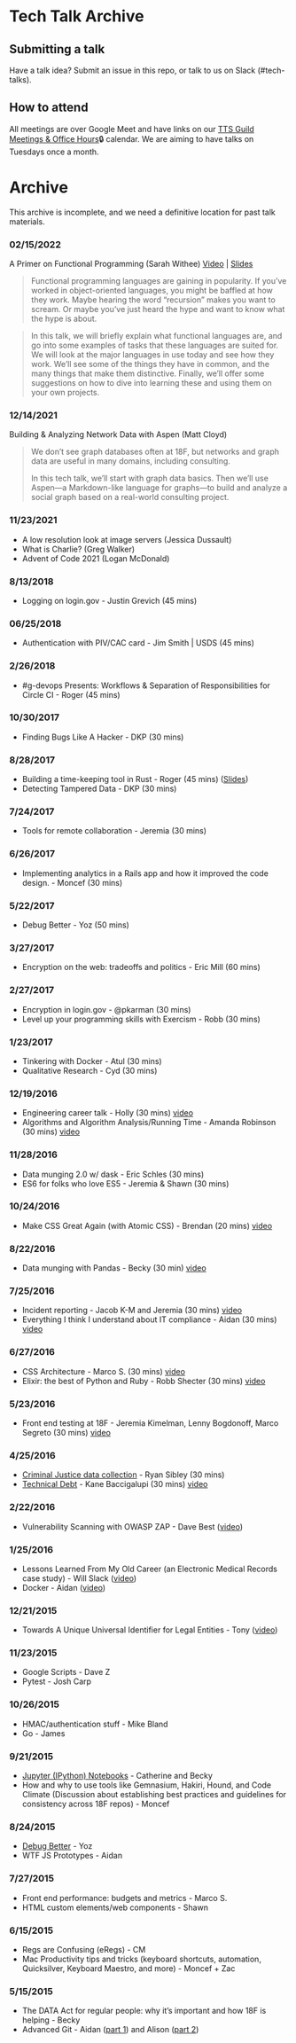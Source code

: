 # Tech Talk Archive

## Submitting a talk
Have a talk idea? Submit an issue in this repo, or talk to us on Slack (#tech-talks).

## How to attend
All meetings are over Google Meet and have links on our [TTS Guild Meetings & Office Hours](https://calendar.google.com/calendar/embed?src=gsa.gov_o1aqcv28k1f0nmca5bkch8los4%40group.calendar.google.com&ctz=America%2FNew_York)🔒 calendar. We are aiming to have talks on Tuesdays once a month.

# Archive

This archive is incomplete, and we need a definitive location for past talk materials.

### 02/15/2022

A Primer on Functional Programming (Sarah Withee)
[Video](https://drive.google.com/drive/folders/14PpQx2vLaC7qEZzBIlWLOAf85muHwcMa?usp=sharing) | [Slides](https://github.com/geekygirlsarah/talk-a_primer_on_functional_programming/raw/master/A%20Primer%20on%20Functional%20Programming.pdf)

>Functional programming languages are gaining in popularity. If you’ve worked in object-oriented languages, you might be baffled at how they work. Maybe hearing the word “recursion” makes you want to scream. Or maybe you’ve just heard the hype and want to know what the hype is about.

>In this talk, we will briefly explain what functional languages are, and go into some examples of tasks that these languages are suited for. We will look at the major languages in use today and see how they work. We’ll see some of the things they have in common, and the many things that make them distinctive. Finally, we’ll offer some suggestions on how to dive into learning these and using them on your own projects.


### 12/14/2021

Building & Analyzing Network Data with Aspen (Matt Cloyd)

>We don’t see graph databases often at 18F, but networks and graph data are useful in many domains, including consulting.
>
>In this tech talk, we’ll start with graph data basics. Then we’ll use Aspen—a Markdown-like language for graphs—to build and analyze a social graph based on a real-world consulting project.

### 11/23/2021

- A low resolution look at image servers (Jessica Dussault)
- What is Charlie? (Greg Walker)
- Advent of Code 2021 (Logan McDonald)

### 8/13/2018
- Logging on login.gov - Justin Grevich (45 mins)

### 06/25/2018
- Authentication with PIV/CAC card - Jim Smith | USDS (45 mins)

### 2/26/2018
- #g-devops Presents: Workflows & Separation of Responsibilities for Circle CI - Roger (45 mins)

### 10/30/2017
- Finding Bugs Like A Hacker - DKP (30 mins)

### 8/28/2017
- Building a time-keeping tool in Rust - Roger (45 mins) ([Slides](https://gist.github.com/rogeruiz/9db97307216a6f3ef31b7fc1e9ba1602))
- Detecting Tampered Data - DKP (30 mins)

### 7/24/2017
- Tools for remote collaboration - Jeremia (30 mins)

### 6/26/2017
- Implementing analytics in a Rails app and how it improved the code design. - Moncef (30 mins)

### 5/22/2017
- Debug Better - Yoz (50 mins)

### 3/27/2017
- Encryption on the web: tradeoffs and politics - Eric Mill (60 mins)

### 2/27/2017
* Encryption in login.gov - @pkarman (30 mins)
* Level up your programming skills with Exercism - Robb (30 mins)

### 1/23/2017
* Tinkering with Docker - Atul (30 mins)
* Qualitative Research - Cyd (30 mins)

### 12/19/2016
* Engineering career talk - Holly (30 mins) [video](https://youtu.be/QG-AtXszUS0)
* Algorithms and Algorithm Analysis/Running Time - Amanda Robinson (30 mins) [video](https://youtu.be/LKKAHFLO5dM)

### 11/28/2016
* Data munging 2.0 w/ dask - Eric Schles (30 mins)
* ES6 for folks who love ES5 - Jeremia & Shawn (30 mins)

### 10/24/2016
* Make CSS Great Again (with Atomic CSS) - Brendan (20 mins) [video](https://www.youtube.com/watch?v=fMyhHgr_3PY&feature=youtu.be)

### 8/22/2016
* Data munging with Pandas - Becky (30 min) [video](https://www.youtube.com/watch?v=gAWmTtqx-v8&feature=youtu.be)

### 7/25/2016
* Incident reporting - Jacob K-M and Jeremia (30 mins) [video](https://www.youtube.com/watch?v=OVIBTKS-5wY&list=PLd9b-GuOJ3nG5zDAg7exOHusZKVVrkhjO&index=2)
* Everything I think I understand about IT compliance - Aidan (30 mins) [video](https://www.youtube.com/watch?v=-Nc4GXPxpQg&list=PLd9b-GuOJ3nG5zDAg7exOHusZKVVrkhjO&index=1)

### 6/27/2016
* CSS Architecture - Marco S. (30 mins) [video](https://www.youtube.com/watch?v=vO3KtQYrEUA)
* Elixir: the best of Python and Ruby - Robb Shecter (30 mins) [video](https://www.youtube.com/watch?v=-zc_atejUzQ)

### 5/23/2016
* Front end testing at 18F - Jeremia Kimelman, Lenny Bogdonoff, Marco Segreto (30 mins) [video](https://www.youtube.com/watch?v=8_y3D5zS6DA)

### 4/25/2016
* [Criminal Justice data collection](https://docs.google.com/a/gsa.gov/presentation/d/1qyftJiZIDYxLH9cI4LZywEk4CknzQd36TJes9WiKezA/edit?usp=sharing) - Ryan Sibley (30 mins)
* [Technical Debt](https://docs.google.com/presentation/d/14CwxeL_qvMWwB7rZe_WHVfHXQNpwFzLixBVbdb9EBIw/edit#slide=id.p) - Kane Baccigalupi (30 mins) [video](https://www.youtube.com/watch?v=9TON4bkTJhs&feature=youtu.be)

### 2/22/2016
* Vulnerability Scanning with OWASP ZAP - Dave Best ([video](https://www.youtube.com/watch?v=2Dp7pAvKHaM))

### 1/25/2016
* Lessons Learned From My Old Career (an Electronic Medical Records case study) - Will Slack  ([video](https://youtu.be/_ZIWTchpek8))
* Docker - Aidan ([video](https://youtu.be/_ZIWTchpek8?t=29m48s))

### 12/21/2015
* Towards A Unique Universal Identifier for Legal Entities - Tony ([video](https://www.youtube.com/watch?v=QJu0g7VryDU))

### 11/23/2015
* Google Scripts - Dave Z
* Pytest - Josh Carp

### 10/26/2015
* HMAC/authentication stuff - Mike Bland
* Go - James

### 9/21/2015
* [Jupyter (IPython) Notebooks](jupyter-notebook) - Catherine and Becky
* How and why to use tools like Gemnasium, Hakiri, Hound, and Code Climate (Discussion about establishing best practices and guidelines for consistency across 18F repos) - Moncef

### 8/24/2015
* [Debug Better](debug-better) - Yoz
* WTF JS Prototypes - Aidan

### 7/27/2015
* Front end performance: budgets and metrics - Marco S.
* HTML custom elements/web components - Shawn

### 6/15/2015
* Regs are Confusing (eRegs) - CM
* Mac Productivity tips and tricks (keyboard shortcuts, automation, Quicksilver, Keyboard Maestro, and more) - Moncef + Zac

### 5/15/2015
* The DATA Act for regular people: why it’s important and how 18F is helping - Becky
* Advanced Git - Aidan ([part 1](https://speakerdeck.com/aidanfeldman/git-graphically)) and Alison ([part 2](git-flag-p))
